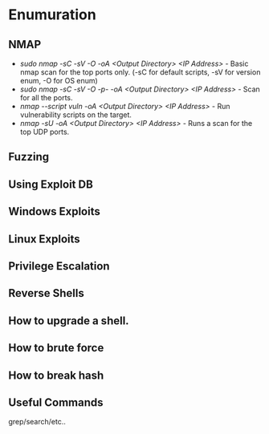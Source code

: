 # Enumuration

## NMAP
* *sudo nmap -sC -sV -O -oA \<Output Directory\> \<IP Address\>* - Basic nmap scan for the top ports only. (-sC for default scripts, -sV for version enum, -O for OS enum)
* *sudo nmap -sC -sV -O -p- -oA \<Output Directory\> \<IP Address\>* - Scan for all the ports.
* *nmap --script vuln -oA \<Output Directory\> \<IP Address\>* - Run vulnerability scripts on the target.
* *nmap -sU -oA \<Output Directory\> \<IP Address\>* - Runs a scan for the top UDP ports.

## Fuzzing


## Using Exploit DB


## Windows Exploits

## Linux Exploits


## Privilege Escalation

## Reverse Shells 

## How to upgrade a shell.

## How to brute force

## How to break hash

## Useful Commands
grep/search/etc..
